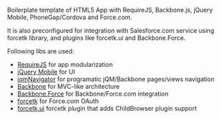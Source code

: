 Boilerplate template of HTML5 App with RequireJS, Backbone.js, jQuery Mobile, PhoneGap/Cordova and Force.com.

It is also preconfigured for integration with Salesforce.com service using forcetk library, and plugins like forcetk.ui and Backbone.Force.

Following libs are used:
- [RequireJS](http://requirejs.org/) for app modularization
- [jQuery Mobile](http://jquerymobile.com/) for UI
- [jqmNavigator](https://github.com/pwalczyszyn/jqmNavigator) for programatic jQM/Backbone pages/views navigation
- [Backbone](http://backbonejs.org/) for MVC-like architecture
- [Backbone.Force](https://github.com/pwalczyszyn/Backbone.Force) for Backbone/Force.com integration
- [forcetk](https://github.com/developerforce/Force.com-JavaScript-REST-Toolkit) for Force.com OAuth 
- [forcetk.ui](https://github.com/pwalczyszyn/forcetk.ui) forcetk plugin that adds ChildBrowser plugin support
